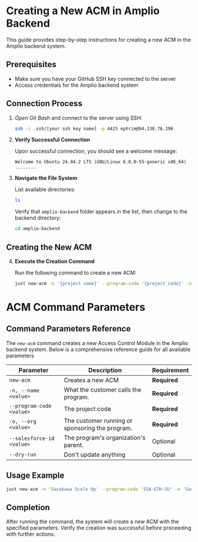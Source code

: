 # Creating a New ACM in Amplio Backend

This guide provides step-by-step instructions for creating a new ACM in the Amplio backend system.

## Prerequisites
- Make sure you have your GitHub SSH key connected to the server
- Access credentials for the Amplio backend system

## Connection Process

1. *Open Git Bash* and connect to the server using SSH:
   ```bash
   ssh -i .ssh/[your ssh key name] -p 4425 ephrim@94.130.76.196
   ```

2. **Verify Successful Connection**
   
   Upon successful connection, you should see a welcome message:
   ```
   Welcome to Ubuntu 24.04.2 LTS (GNU/Linux 6.8.0-55-generic x86_64)
   ........
   ```

3. **Navigate the File System**
   
   List available directories:
   ```bash
   ls
   ```
   
   Verify that `amplio-backend` folder appears in the list, then change to the backend directory:
   ```bash
   cd amplio-backend
   ```

## Creating the New ACM

4. **Execute the Creation Command**
   
   Run the following command to create a new ACM:
   ```bash
   just new-acm -n '{project name}' --program-code '{project code}' -o '{the organization}'
   ```


# ACM Command Parameters

## Command Parameters Reference

The `new-acm` command creates a new Access Control Module in the Amplio backend system. Below is a comprehensive reference guide for all available parameters

| Parameter | Description | Requirement |
|-----------|-------------|------------|
| `new-acm` | Creates a new ACM  | **Required** |
| `-n, --name <value>` | What the customer calls the program. | **Required** |
| `--program-code <value>` | The project code  | **Required** |
| `-o, --org <value>` | The customer running or sponsoring the program. | **Required** |
| `--salesforce-id <value>` | The program's organization's parent. | Optional |
| `--dry-run` | Don't update anything | Optional |

## Usage Example

```bash
just new-acm -n 'Sasakawa Scale Up' --program-code 'SSA-ETH-SU' -o 'Sasakawa Africa Association - Ethiopia'
```

## Completion

After running the command, the system will create a new ACM with the specified parameters. Verify the creation was successful before proceeding with further actions.